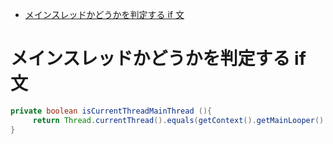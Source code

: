 <!-- TOC START min:1 max:3 link:true asterisk:false update:true -->
- [メインスレッドかどうかを判定する if 文](#メインスレッドかどうかを判定する-if-文)
<!-- TOC END -->


# メインスレッドかどうかを判定する if 文

```java
private boolean isCurrentThreadMainThread (){
     return Thread.currentThread().equals(getContext().getMainLooper().getThread());
}
```
